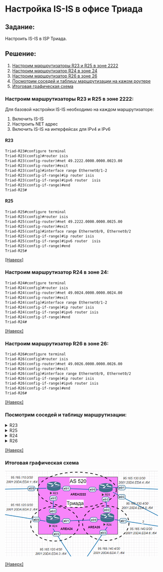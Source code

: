 # Настройка IS-IS в офисе Триада
## Задание:
Настроить IS-IS в ISP Триада.

## Решение:
1. [Настроим маршрутизаторы R23 и R25 в зоне 2222](https://github.com/GAFisher/otus-network-engineer/blob/main/homework_is-is/README.md#настроим-маршрутизаторы-r23-и-r25-в-зоне-2222)
2. [Настроим маршрутизатор R24 в зоне 24](https://github.com/GAFisher/otus-network-engineer/blob/main/homework_is-is/README.md#настроим-маршрутизатор-r24-в-зоне-24)
3. [Настроим маршрутизатор R26 в зоне 26](https://github.com/GAFisher/otus-network-engineer/blob/main/homework_is-is/README.md#настроим-маршрутизатор-r26-в-зоне-26) 
4. [Посмотрим соседей и таблицу маршрутизации на кажом роутере](https://github.com/GAFisher/otus-network-engineer/blob/main/homework_is-is/README.md#посмотрим-соседей-и-таблицу-маршрутизации)
5. [Итоговая графическая схема](https://github.com/GAFisher/otus-network-engineer/blob/main/homework_is-is/README.md#итоговая-графическая-схема)

### Настроим маршрутизаторы R23 и R25 в зоне 2222:
Для базовой настройки IS-IS необходимо на каждом маршрутизаторе:
1) Включить IS-IS
2) Настроить NET адрес 
3) Включить IS-IS на интерфейсах для IPv4 и IPv6
#### R23
```
Triad-R23#configure terminal 
Triad-R23(config)#router isis
Triad-R23(config-router)#net 49.2222.0000.0000.0023.00
Triad-R23(config-router)#exit
Triad-R23(config)#interface range Ethernet0/1-2
Triad-R23(config-if-range)#ip router isis
Triad-R23(config-if-range)#ipv6 router  isis 
Triad-R23(config-if-range)#end
Triad-R23#
```
#### R25
```
Triad-R25#configure terminal
Triad-R25(config)#router isis
Triad-R25(config-router)#net 49.2222.0000.0000.0025.00
Triad-R25(config-router)#exit
Triad-R25(config)#interface range Ethernet0/0, Ethernet0/2
Triad-R25(config-if-range)#ip router isis
Triad-R25(config-if-range)#ipv6 router  isis 
Triad-R25(config-if-range)#end
Triad-R25#
```
[[Наверх]](https://github.com/GAFisher/otus-network-engineer/blob/main/homework_is-is/README.md#настройка-is-is-в-офисе-триада)
### Настроим маршрутизатор R24 в зоне 24:
```
Triad-R24#configure terminal 
Triad-R24(config)#router isis
Triad-R24(config-router)#net 49.0024.0000.0000.0024.00
Triad-R24(config-router)#exit
Triad-R24(config)#interface range Ethernet0/1-2
Triad-R24(config-if-range)#ip router isis
Triad-R24(config-if-range)#ipv6 router isis
Triad-R24(config-if-range)#end
Triad-R24#
```
[[Наверх]](https://github.com/GAFisher/otus-network-engineer/blob/main/homework_is-is/README.md#настройка-is-is-в-офисе-триада)
### Настроим маршрутизатор R26 в зоне 26:
```
Triad-R26#configure terminal
Triad-R26(config)#router isis
Triad-R26(config-router)#net 49.0026.0000.0000.0026.00
Triad-R26(config-router)#exit
Triad-R26(config)#interface range Ethernet0/0, Ethernet0/2
Triad-R26(config-if-range)#ip router isis
Triad-R26(config-if-range)#ipv6 router isis
Triad-R26(config-if-range)#end
Triad-R26#
```
[[Наверх]](https://github.com/GAFisher/otus-network-engineer/blob/main/homework_is-is/README.md#настройка-is-is-в-офисе-триада)
### Посмотрим соседей и таблицу маршрутизации:

<details>
  <summary>R23</summary>

      Triad-R23#show isis neighbors

      System Id      Type Interface   IP Address      State Holdtime Circuit Id
      Triad-R24      L2   Et0/2       35.10.65.34     UP    8        Triad-R24.03       
      Triad-R25      L1   Et0/1       35.10.65.2      UP    9        Triad-R25.01       
      Triad-R25      L2   Et0/1       35.10.65.2      UP    8        Triad-R25.01       
      Triad-R23#show ip route isis | begin Gateway
      Gateway of last resort is not set

            35.0.0.0/8 is variably subnetted, 6 subnets, 2 masks
      i L2     35.10.65.16/28 [115/20] via 35.10.65.34, 00:11:53, Ethernet0/2
      i L1     35.10.65.48/28 [115/20] via 35.10.65.2, 00:13:07, Ethernet0/1
      Triad-R23#show ipv6 route isis | begin Application
             lr - LISP site-registrations, ld - LISP dyn-eid, a - Application
      I2  2A00:BEDA:D005:3::/64 [115/20]
           via FE80::24, Ethernet0/2
      I1  2A00:BEDA:D005:4::/64 [115/20]
           via FE80::25, Ethernet0/1
      Triad-R23#

</details>

<details>
  <summary>R25</summary>
  
      Triad-R25#show isis neighbors

      System Id      Type Interface   IP Address      State Holdtime Circuit Id
      Triad-R23      L1   Et0/0       35.10.65.1      UP    27       Triad-R25.01       
      Triad-R23      L2   Et0/0       35.10.65.1      UP    25       Triad-R25.01       
      Triad-R26      L2   Et0/2       35.10.65.50     UP    9        Triad-R26.02       
      Triad-R25#show ip route isis | begin Gateway
      Gateway of last resort is not set

            35.0.0.0/8 is variably subnetted, 6 subnets, 2 masks
      i L2     35.10.65.16/28 [115/20] via 35.10.65.50, 00:06:06, Ethernet0/2
      i L1     35.10.65.32/28 [115/20] via 35.10.65.1, 02:24:55, Ethernet0/0
      Triad-R25#show ipv6 route isis | begin Application
             lr - LISP site-registrations, ld - LISP dyn-eid, a - Application
      I1  2A00:BEDA:D005:2::/64 [115/20]
           via FE80::23, Ethernet0/0
      I2  2A00:BEDA:D005:3::/64 [115/20]
           via FE80::26, Ethernet0/2
      Triad-R25#
  
</details>

<details>
  <summary>R24</summary>
  
      Triad-R24#show isis neighbors

      System Id      Type Interface   IP Address      State Holdtime Circuit Id
      Triad-R23      L2   Et0/2       35.10.65.33     UP    27       Triad-R24.03       
      Triad-R26      L2   Et0/1       35.10.65.18     UP    7        Triad-R26.01       
      Triad-R24#show ip route isis | begin Gateway
      Gateway of last resort is not set

            35.0.0.0/8 is variably subnetted, 6 subnets, 2 masks
      i L2     35.10.65.0/28 [115/20] via 35.10.65.33, 02:21:56, Ethernet0/2
      i L2     35.10.65.48/28 [115/20] via 35.10.65.18, 00:05:04, Ethernet0/1
      Triad-R24#show ipv6 route isis | begin Application
             lr - LISP site-registrations, ld - LISP dyn-eid, a - Application
      I2  2A00:BEDA:D005:1::/64 [115/20]
           via FE80::23, Ethernet0/2
      I2  2A00:BEDA:D005:4::/64 [115/20]
           via FE80::26, Ethernet0/1
      Triad-R24#

</details> 
  
<details>
  <summary>R26</summary>
  
      Triad-R26#show isis neighbors

      System Id      Type Interface   IP Address      State Holdtime Circuit Id
      Triad-R24      L2   Et0/0       35.10.65.17     UP    28       Triad-R26.01       
      Triad-R25      L2   Et0/2       35.10.65.49     UP    24       Triad-R26.02       
      Triad-R26#show ip route isis | begin Gateway
      Gateway of last resort is not set

            35.0.0.0/8 is variably subnetted, 6 subnets, 2 masks
      i L2     35.10.65.0/28 [115/20] via 35.10.65.49, 00:06:49, Ethernet0/2
      i L2     35.10.65.32/28 [115/20] via 35.10.65.17, 00:07:08, Ethernet0/0
      Triad-R26#show ipv6 route isis | begin Application
             lr - LISP site-registrations, ld - LISP dyn-eid, a - Application
      I2  2A00:BEDA:D005:1::/64 [115/20]
           via FE80::25, Ethernet0/2
      I2  2A00:BEDA:D005:2::/64 [115/20]
           via FE80::24, Ethernet0/0
      Triad-R26#

  
</details> 

[[Наверх]](https://github.com/GAFisher/otus-network-engineer/blob/main/homework_is-is/README.md#настройка-is-is-в-офисе-триада)
### Итоговая графическая схема
![](topology_isis.PNG) 

[[Наверх]](https://github.com/GAFisher/otus-network-engineer/blob/main/homework_is-is/README.md#настройка-is-is-в-офисе-триада)
